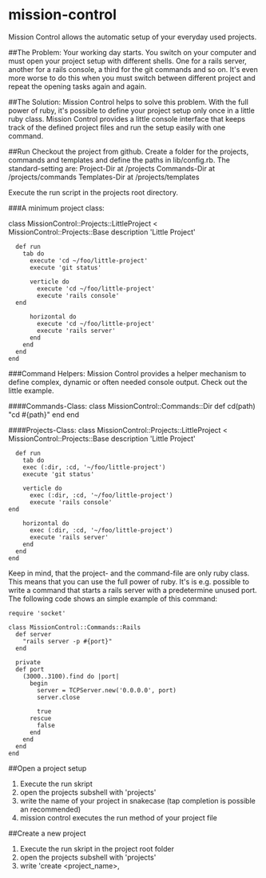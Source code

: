 mission-control
===============

Mission Control allows the automatic setup of your everyday used projects.

##The Problem:
Your working day starts. You switch on your computer and must open your project setup with different shells. One for a rails server, another for a rails console, a third for the git commands and so on. It's even more worse to do this when you must switch between different project and repeat the opening tasks again and again.


##The Solution:
Mission Control helps to solve this problem. With the full power of ruby, it's possible to define your project setup only once in a little ruby class. Mission Control provides a little console interface that keeps track of the defined project files and run the setup easily with one command.

##Run
Checkout the project from github. Create a folder for the projects, commands and templates and define the paths in lib/config.rb. The standard-setting are:
Project-Dir at <root>/projects
Commands-Dir at <root>/projects/commands
Templates-Dir at <root>/projects/templates

Execute the run script in the projects root directory.

###A minimum project class:

  class MissionControl::Projects::LittleProject < MissionControl::Projects::Base
    description 'Little Project'

      def run
        tab do
          execute 'cd ~/foo/little-project'
          execute 'git status'

          verticle do
            execute 'cd ~/foo/little-project'
            execute 'rails console'
      end

          horizontal do
            execute 'cd ~/foo/little-project'
            execute 'rails server'
          end
        end
      end
    end

###Command Helpers:
Mission Control provides a helper mechanism to define complex, dynamic or often needed console output. Check out the little example.

####Commands-Class:
    class MissionControl::Commands::Dir
      def cd(path)
        "cd #{path}"
      end
    end

####Projects-Class:
    class MissionControl::Projects::LittleProject < MissionControl::Projects::Base
      description 'Little Project'

      def run
        tab do
        exec (:dir, :cd, '~/foo/little-project')
        execute 'git status'

        verticle do
          exec (:dir, :cd, '~/foo/little-project')
          execute 'rails console'
    end

        horizontal do
          exec (:dir, :cd, '~/foo/little-project')
          execute 'rails server'
        end
      end
    end

Keep in mind, that the project- and the command-file are only ruby class. This means that you can use the full power of ruby. It's is e.g. possible to write a command that starts a rails server with a predetermine unused port. The following code shows an simple example of this command:


    require 'socket'

    class MissionControl::Commands::Rails
      def server
        "rails server -p #{port}"
      end

      private
      def port
        (3000..3100).find do |port|
          begin
            server = TCPServer.new('0.0.0.0', port)
            server.close

            true
          rescue
            false
          end
        end
      end
    end

##Open a project setup
1. Execute the run skript
2. open the projects subshell with 'projects'
3. write the name of your project in snakecase (tap completion is possible an recommended)
4. mission control executes the run method of your project file

##Create a new project
1. Execute the run skript in the project root folder
2. open the projects subshell with 'projects'
3. write 'create <project_name>, <template>'
4. mission control creates a new project file in the projects directory. If a template is given as the second argument, mission control uses this ERB-template to create the project file. If the template argument is not defined, mission control uses the standard ERB-template to create the new projects file.

##Template - System
To allow a simple and fast creation of a new project, mission control provides the possibility to define templates for a project-file. A template must be an erb file and can be specified in the mission control console in the creation instruction (see section 'Create a new project'). E.g.

    module MissionControl
      module Projects
        class <%= class_name %> < ::MissionControl::Projects::Base
          description 'Lorem Ipsum'

          def path
            '~/foo/bar'
          end

          def run
            tab do
              exec(:dir, :cd, path)
            end
          end
        end
      end
    end

